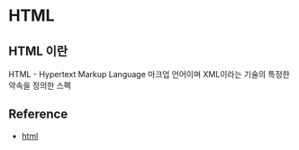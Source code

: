 # HTML

## HTML 이란

HTML - Hypertext Markup Language 마크업 언어이며 XML이라는 기술의 특정한 약속을 정의한 스펙

## Reference

- [html](https://developer.mozilla.org/ko/docs/Learn/HTML)
